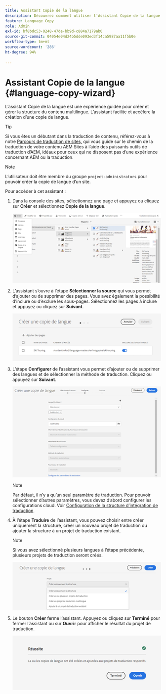 ```yaml
---
title: Assistant Copie de la langue
description: Découvrez comment utiliser l’Assistant Copie de la langue dans AEM.
feature: Language Copy
role: Admin
exl-id: bf8bdc53-0248-47de-bb9d-c884a7179ab0
source-git-commit: 04054e04d24b5dde093ed3f14ca5987aa11f5b0e
workflow-type: tm+mt
source-wordcount: '286'
ht-degree: 94%

---
```


# Assistant Copie de la langue {#language-copy-wizard}

L’assistant Copie de la langue est une expérience guidée pour créer et gérer la structure du contenu multilingue. L’assistant facilite et accélère la création d’une copie de langue.

>[!TIP]
>
>Si vous êtes un débutant dans la traduction de contenu, référez-vous à notre [Parcours de traduction de sites,](/help/journey-sites/translation/overview.md) qui vous guide sur le chemin de la traduction de votre contenu AEM Sites à l’aide des puissants outils de traduction d’AEM, idéaux pour ceux qui ne disposent pas d’une expérience concernant AEM ou la traduction.

>[!NOTE]
>
>L’utilisateur doit être membre du groupe `project-administrators` pour pouvoir créer la copie de langue d’un site.

Pour accéder à cet assistant :

1. Dans la console des sites, sélectionnez une page et appuyez ou cliquez sur **Créer** et sélectionnez **Copie de la langue**.

   ![Création d’une copie de langue à partir de l’assistant](../assets/language-copy-wizard.png)

1. L’assistant s’ouvre à l’étape **Sélectionner la source** qui vous permet d’ajouter ou de supprimer des pages. Vous avez également la possibilité d’inclure ou d’exclure les sous-pages. Sélectionnez les pages à inclure et appuyez ou cliquez sur **Suivant**.

   ![Ajout de pages avec l’assistant](../assets/language-copy-wizard-add-pages.png)

1. L’étape **Configurer** de l’assistant vous permet d’ajouter ou de supprimer des langues et de sélectionner la méthode de traduction. Cliquez ou appuyez sur **Suivant**.

   ![Étape Configurer de l’assistant](../assets/language-copy-wizard-configure.png)

   >[!NOTE]
   >
   >Par défaut, il n’y a qu’un seul paramètre de traduction. Pour pouvoir sélectionner d’autres paramètres, vous devez d’abord configurer les configurations cloud. Voir [Configuration de la structure d’intégration de traduction](integration-framework.md).

1. À l’étape **Traduire** de l’assistant, vous pouvez choisir entre créer uniquement la structure, créer un nouveau projet de traduction ou ajouter la structure à un projet de traduction existant.

   >[!NOTE]
   >
   >Si vous avez sélectionné plusieurs langues à l’étape précédente, plusieurs projets de traduction seront créés.

   ![Étape de traduction de l’assistant](../assets/language-copy-wizard-translate.png)

1. Le bouton **Créer** ferme l’assistant. Appuyez ou cliquez sur **Terminé** pour fermer l’assistant ou sur **Ouvrir** pour afficher le résultat du projet de traduction.

   ![Terminer l’assistant](../assets/language-copy-wizard-done.png)
